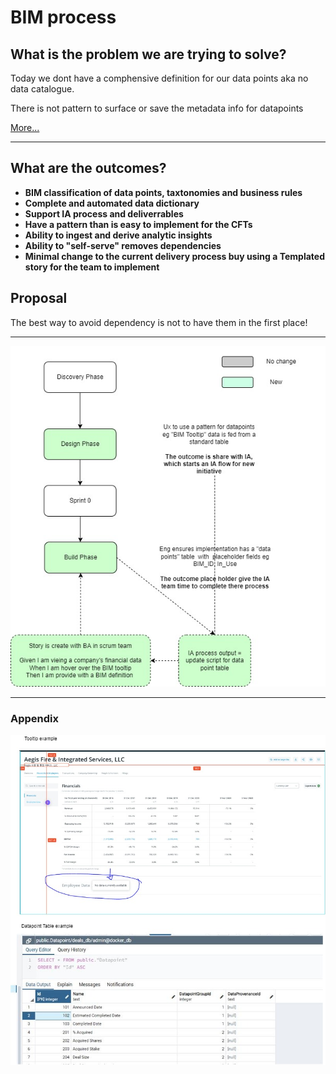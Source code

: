 # BIM process
## What is the problem we are trying to solve?

Today we dont have a comphensive definition for our data points aka no data catalogue.

There is not pattern to surface or save the metadata info for datapoints

[More...](https://preqincom.sharepoint.com/sites/DataGovernanceAuditControls/SitePages/Information-Architecture--What-does-it-mean-for-you-.aspx?OR=Teams-HL&CT=1642586030750&sourceId=&params=%7B%22AppName%22%3A%22Teams-Desktop%22%2C%22AppVersion%22%3A%2227%2F21110108720%22%7D)

----

## What are the outcomes?

- **BIM classification of data points, taxtonomies and business rules**
- **Complete and automated data dictionary**
- **Support IA process and deliverrables**
- **Have a pattern than is easy to implement for the CFTs**
- **Ability to ingest and derive analytic insights**
- **Ability to "self-serve" removes dependencies**
- **Minimal change to the current delivery process buy using a Templated story for the team to implement**

## Proposal

The best way to avoid dependency is not to have them in the first place!

---
![flow](../img/BIM-process-Flow.jpg)

---
### Appendix
![appendix](../img/BIM-process-Appendix.jpg)
